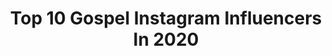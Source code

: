 ---
title: Top 10 Gospel Instagram Influencers In 2020
description: >-
  Find top gospel Instagram influencers in 2020. Most popular hashtags: #gratefulheart #savethechildren #god.
platform: Instagram
hits: 1145
text_top: Identify the most popular Instagram accounts on inBeat.
text_bottom: Our platform aggregates 1145 Instagram influencers like this for you to collaborate.
profiles:
  - username: "stevelukatherofficial"
    fullname: >-
      Steve Lukather
    bio: >-
      Official Instagram of Steve Lukather. Guitarist of Toto and @ringostarrmusic All Starr Band. Author of the bestseller The Gospel According to Luke
    location: "United States"
    followers: 74239
    engagement: 1403
    commentsToLikes: 0.038340
    id: ck0ucbkaugha60i19i6glkfq2
    verified: false
    hashtags: "#awareness, #stayhome, #enjoyyourfamily, #goodmorningsunshine"
  - username: "mariahjay"
    fullname: >-
      Ｍａｒｉａｈ
    bio: >-
      ⋒ Gospel advocate ⋒ Sharing the beautiful chaos of motherhood ⋒ Mama to the best of both Let’s collab 💌 mariahjaycollabs@gmail.com or DM
    location: "United States"
    followers: 14264
    engagement: 785
    commentsToLikes: 0.079028
    id: ck6ugp7q84c7i0j71gho56ogb
    verified: false
    hashtags: "#biglotsfinds, #ad, #sponsored, #fallinffornature"
  - username: "apostlelocadia"
    fullname: >-
      𝑳𝒐𝒄𝒂𝒅𝒊𝒂 𝑻𝒆𝒎𝒃𝒐 𝑲𝒂𝒓𝒊𝒎𝒂𝒕𝒔𝒆𝒏𝒈𝒂
    bio: >-
      📌Minister of The Gospel 📌Philanthropist 📌Entrepreneur #BeOfService
    location: "India"
    followers: 163054
    engagement: 352
    commentsToLikes: 0.049088
    id: ck6010sc7emun0i14my4ih9po
    verified: false
    hashtags: "#jehovahrapha, #wewillsurvive, #jehovahjireh, #covid19"
  - username: "billygraham"
    fullname: >-
      Billy Graham
    bio: >-
      Official Instagram account of the late Billy Graham. Posts are made by @bgea, the ministry he founded in 1950 that continues sharing the Gospel today.
    location: ""
    followers: 190778
    engagement: 667
    commentsToLikes: 0.016369
    id: ck15ttmwiju7x0i19y9lixrk9
    verified: false
    hashtags: "#billygraham, #internationalinternetday, #tedtalk, #thanksgiving"
  - username: "simplynatx_"
    fullname: >-
      Natalie🇨🇲
    bio: >-
      Devoted to Christ and His Gospel ✨ Learn, Love and Let Go. The Lord, Jesus Christ is my saviour. CEO:@exoduscouture
    location: "United Kingdom"
    followers: 12203
    engagement: 986
    commentsToLikes: 0.057484
    id: ckap90yokqqt70i78j02l7p2o
    verified: false
    hashtags: "#faith, #god, #love, #savedbygracethroughfaith"
  - username: "christyljohnston"
    fullname: >-
      Christy Johnston
    bio: >-
      your business is meant for good, i help creatives find out how. co-founder: @creativrise + @compassioncauses how sweet the gospel is. 💍: @joeyspeers
    location: "United States"
    followers: 17969
    engagement: 557
    commentsToLikes: 0.045038
    id: ck138zqa0itcd0i19ystr7zlr
    verified: false
    hashtags: ""
  - username: "jeremy_vuolo"
    fullname: >-
      Jeremy Vuolo
    bio: >-
      Christ Follower ❤️ @jingervuolo 🎤@hopewehold Spreading the hope of the Gospel 📺#CountingOn on @TLC Business inquiries: jenny@fromthegiftshoppe.com
    location: "United States"
    followers: 690594
    engagement: 396
    commentsToLikes: 0.012831
    id: ck14ke32kp2nc0i196hgimo23
    verified: true
    hashtags: "#catchandrelease, #fountainpenday, #jordans, #jumpman"
  - username: "kansaswife"
    fullname: >-
      Rachel
    bio: >-
      The Gospel • Farm Wife • Mom of littles • Homemaker • “Wherever you are, be all there."
    location: "United States"
    followers: 6361
    engagement: 1006
    commentsToLikes: 0.035580
    id: ck5zx9oyj7lw80i14q4bldg5p
    verified: false
    hashtags: "#riseupinprayer"
  - username: "juansehdk"
    fullname: >-
      Juanse Laverde
    bio: >-
      Cantautor Colombiano #sueltamimano Contacto: Management 3115914341 Booking Gospel +57 316 8749107 o 3014676792 TikTok Juanselhdk
    location: "Colombia"
    followers: 1201803
    engagement: 389
    commentsToLikes: 0.011243
    id: ck0vydfk53fnm0i1975xnqwog
    verified: true
    hashtags: "#4denoviembre, #youtube, #tbt, #noagu4nto"
  - username: "styledbynellikal"
    fullname: >-
      Nelli Kalinyuk
    bio: >-
      Houston feminine lifestyle blogger not afraid to share the Gospel in Love❤️Motherhood. Homemaking. Biblical Worldview.💌:styledbynellikal@gmail.com
    location: "United States"
    followers: 16111
    engagement: 202
    commentsToLikes: 0.149282
    id: ck8tbhanovo7u0j788he7trhd
    verified: false
    hashtags: "#gratefulheart, #houstonblogger, #myworld, #femininestyle"
---